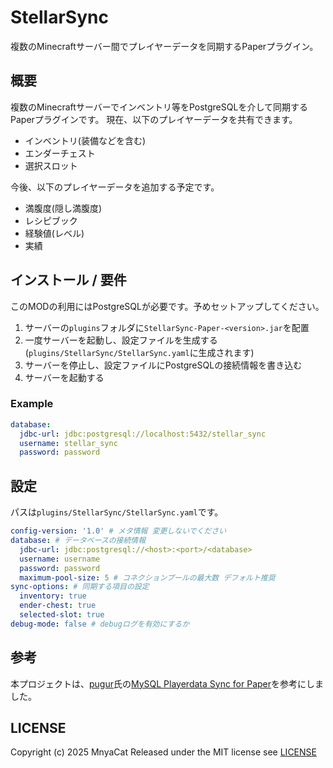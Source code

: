 # StellarSync

複数のMinecraftサーバー間でプレイヤーデータを同期するPaperプラグイン。

## 概要

複数のMinecraftサーバーでインベントリ等をPostgreSQLを介して同期するPaperプラグインです。
現在、以下のプレイヤーデータを共有できます。

- インベントリ(装備などを含む)
- エンダーチェスト
- 選択スロット

今後、以下のプレイヤーデータを追加する予定です。

- 満腹度(隠し満腹度)
- レシピブック
- 経験値(レベル)
- 実績

## インストール / 要件

このMODの利用にはPostgreSQLが必要です。予めセットアップしてください。

1. サーバーの`plugins`フォルダに`StellarSync-Paper-<version>.jar`を配置
2. 一度サーバーを起動し、設定ファイルを生成する(`plugins/StellarSync/StellarSync.yaml`に生成されます)
3. サーバーを停止し、設定ファイルにPostgreSQLの接続情報を書き込む
4. サーバーを起動する

### Example

```yaml
database:
  jdbc-url: jdbc:postgresql://localhost:5432/stellar_sync
  username: stellar_sync
  password: password
```

## 設定

パスは`plugins/StellarSync/StellarSync.yaml`です。

```yaml
config-version: '1.0' # メタ情報 変更しないでください
database: # データベースの接続情報
  jdbc-url: jdbc:postgresql://<host>:<port>/<database>
  username: username
  password: password
  maximum-pool-size: 5 # コネクションプールの最大数 デフォルト推奨
sync-options: # 同期する項目の設定
  inventory: true
  ender-chest: true
  selected-slot: true
debug-mode: false # debugログを有効にするか
```

## 参考

本プロジェクトは、[pugur](https://github.com/pugur523)氏の[MySQL Playerdata Sync for Paper](https://github.com/pugur523/MySQL_PlayerdataSync-4-Paper)を参考にしました。

## LICENSE

Copyright (c) 2025 MnyaCat
Released under the MIT license
see [LICENSE](./LICENSE)